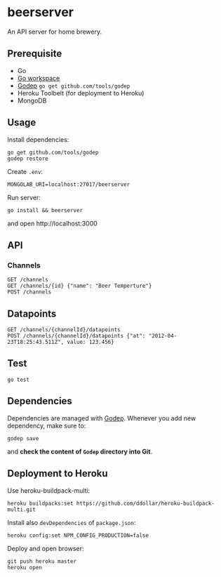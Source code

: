 # beerserver

An API server for home brewery.

## Prerequisite

- Go
- [Go workspace](https://golang.org/doc/code.html)
- [Godep](https://github.com/tools/godep) `go get github.com/tools/godep`
- Heroku Toolbelt (for deployment to Heroku)
- MongoDB

## Usage

Install dependencies:

```
go get github.com/tools/godep
godep restore
```

Create `.env`:

```
MONGOLAB_URI=localhost:27017/beerserver
```

Run server:

```
go install && beerserver
```

and open http://localhost:3000

## API

### Channels

```
GET /channels
GET /channels/{id} {"name": "Beer Temperture"}
POST /channels
```

## Datapoints

```
GET /channels/{channelId}/datapoints
POST /channels/{channelId}/datapoints {"at": "2012-04-23T18:25:43.511Z", value: 123.456}
```

## Test

```
go test
```

## Dependencies

Dependencies are managed with [Godep](https://github.com/tools/godep). Whenever you add new dependency, make sure to:

```
godep save
```

and **check the content of `Godep` directory into Git**.

## Deployment to Heroku

Use heroku-buildpack-multi:

```
heroku buildpacks:set https://github.com/ddollar/heroku-buildpack-multi.git
```

Install also `devDependencies` of `package.json`:

```
heroku config:set NPM_CONFIG_PRODUCTION=false
```

Deploy and open browser:

```
git push heroku master
heroku open
```
